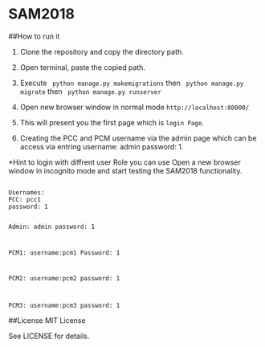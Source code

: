 # SAM2018
##How to run it

1. Clone the repository and copy the directory path.

2. Open terminal, paste the copied path.

3. Execute ` python manage.py makemigrations` then ` python manage.py migrate` then ` python manage.py runserver`

4. Open new browser window  in normal mode `http://localhost:80000/`

5. This will present you the first page which is `login Page`.

6. Creating the PCC and PCM username via the admin page which can be access via entring username: admin password: 1.

*Hint to login with diffrent user Role you can use Open a new browser window in incognito mode and start testing the SAM2018 functionality.   

<code>
Usernames:
PCC: pcc1
password: 1

Admin: admin
password: 1

PCM1:
username:pcm1
Password: 1 

PCM2:
username:pcm2
password: 1

PCM3:
username:pcm3
password: 1
</code>




##License
MIT License

See LICENSE for details.
